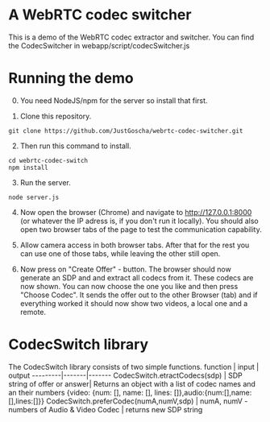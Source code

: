 A WebRTC codec switcher
========================================

This is a demo of the WebRTC codec extractor and switcher.
You can find the CodecSwitcher in webapp/script/codecSwitcher.js

# Running the demo


0. You need NodeJS/npm for the server so install that first.

1. Clone this repository. 

```
git clone https://github.com/JustGoscha/webrtc-codec-switcher.git
```

2. Then run this command to install.

```
cd webrtc-codec-switch
npm install
```

3. Run the server.

```
node server.js
```

4. Now open the browser (Chrome) and navigate to http://127.0.0.1:8000 (or whatever the IP adress is, if you don't run it locally). You should also open two browser tabs of the page to test the communication capability.

5. Allow camera access in both browser tabs. After that for the rest you can use one of those tabs, while leaving the other still open.

6. Now press on "Create Offer" - button. The browser should now generate an SDP and and extract all codecs from it. These codecs are now shown. You can now choose the one you like and then press "Choose Codec". It sends the offer out to the other Browser (tab) and if everything worked it should now show two videos, a local one and a remote.

# CodecSwitch library

The CodecSwitch library consists of two simple functions.
function | input | output
---------|-------|-------
CodecSwitch.etractCodecs(sdp) | SDP string of offer or answer| Returns an object with a list of codec names and an their numbers {video: {num: [], name: [], lines: []},audio:{num:[],name:[],lines:[]}}
CodecSwitch.preferCodec(numA,numV,sdp) | numA, numV - numbers of Audio & Video Codec | returns new SDP string


